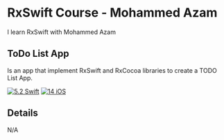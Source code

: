 # RxSwift Course - Mohammed Azam
I learn RxSwift with Mohammed Azam

## ToDo List App
Is an app that implement RxSwift and RxCocoa libraries to create a TODO List App.

[![5.2 Swift](https://img.shields.io/badge/Swift-5.2-green.svg)](https://github.com/Naereen/badges)
[![14 iOS](https://img.shields.io/badge/iOS-13x+-blue.svg)](https://github.com/Naereen/badges)

## Details
N/A
